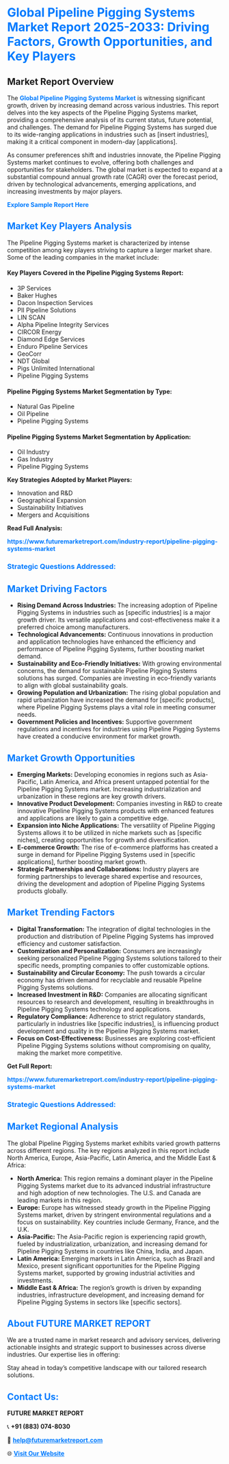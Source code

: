 <h1 style="color: #007BFF;">Global Pipeline Pigging Systems Market Report 2025-2033: Driving Factors, Growth Opportunities, and Key Players</h1>

<section id="overview">
<h2>Market Report Overview</h2>
<p>The <a href="https://www.futuremarketreport.com/industry-report/pipeline-pigging-systems-market" style="color: #007BFF; text-decoration: none;"><strong>Global Pipeline Pigging Systems Market</strong></a> is witnessing significant growth, driven by increasing demand across various industries. This report delves into the key aspects of the Pipeline Pigging Systems market, providing a comprehensive analysis of its current status, future potential, and challenges. The demand for Pipeline Pigging Systems has surged due to its wide-ranging applications in industries such as [insert industries], making it a critical component in modern-day [applications].</p>
<p>As consumer preferences shift and industries innovate, the Pipeline Pigging Systems market continues to evolve, offering both challenges and opportunities for stakeholders. The global market is expected to expand at a substantial compound annual growth rate (CAGR) over the forecast period, driven by technological advancements, emerging applications, and increasing investments by major players.</p>
</section>

<section id="overview">
<p><a href="https://www.futuremarketreport.com/request-sample/reportId=96844" style="color: #007BFF; text-decoration: none;"><strong>Explore Sample Report Here</strong></a></p>
</section>

<section id="key-players">
<h2 style="color: #007BFF;">Market Key Players Analysis</h2>
<p>The Pipeline Pigging Systems market is characterized by intense competition among key players striving to capture a larger market share. Some of the leading companies in the market include:</p>
<h4>Key Players Covered in the Pipeline Pigging Systems Report:</h4>
<ul><li>3P Services</li><li>Baker Hughes</li><li>Dacon Inspection Services</li><li>PII Pipeline Solutions</li><li>LIN SCAN</li><li>Alpha Pipeline Integrity Services</li><li>CIRCOR Energy</li><li>Diamond Edge Services</li><li>Enduro Pipeline Services</li><li>GeoCorr</li><li>NDT Global</li><li>Pigs Unlimited International</li><li>Pipeline Pigging Systems</li></ul>
<h4>Pipeline Pigging Systems Market Segmentation by Type:</h4>
<ul><li>Natural Gas Pipeline</li><li>Oil Pipeline</li><li>Pipeline Pigging Systems</li></ul>

<h4>Pipeline Pigging Systems Market Segmentation by Application:</h4>
<ul><li>Oil Industry</li><li>Gas Industry</li><li>Pipeline Pigging Systems</li></ul>
<p><strong>Key Strategies Adopted by Market Players:</strong></p>
<ul>
<li>Innovation and R&D</li>
<li>Geographical Expansion</li>
<li>Sustainability Initiatives</li>
<li>Mergers and Acquisitions</li>
</ul>
</section>

<section>
<p><strong>Read Full Analysis: </strong></p><a href="https://www.futuremarketreport.com/industry-report/pipeline-pigging-systems-market" style="color: #007BFF; text-decoration: none;"><strong>https://www.futuremarketreport.com/industry-report/pipeline-pigging-systems-market</strong></a>
<h3 style="color: #007BFF;">Strategic Questions Addressed:</h3>
</section>

<section id="driving-factors">
<h2 style="color: #007BFF;">Market Driving Factors</h2>
<ul>
<li><strong>Rising Demand Across Industries:</strong> The increasing adoption of Pipeline Pigging Systems in industries such as [specific industries] is a major growth driver. Its versatile applications and cost-effectiveness make it a preferred choice among manufacturers.</li>
<li><strong>Technological Advancements:</strong> Continuous innovations in production and application technologies have enhanced the efficiency and performance of Pipeline Pigging Systems, further boosting market demand.</li>
<li><strong>Sustainability and Eco-Friendly Initiatives:</strong> With growing environmental concerns, the demand for sustainable Pipeline Pigging Systems solutions has surged. Companies are investing in eco-friendly variants to align with global sustainability goals.</li>
<li><strong>Growing Population and Urbanization:</strong> The rising global population and rapid urbanization have increased the demand for [specific products], where Pipeline Pigging Systems plays a vital role in meeting consumer needs.</li>
<li><strong>Government Policies and Incentives:</strong> Supportive government regulations and incentives for industries using Pipeline Pigging Systems have created a conducive environment for market growth.</li>
</ul>
</section>

<section id="growth-opportunities">
<h2 style="color: #007BFF;">Market Growth Opportunities</h2>
<ul>
<li><strong>Emerging Markets:</strong> Developing economies in regions such as Asia-Pacific, Latin America, and Africa present untapped potential for the Pipeline Pigging Systems market. Increasing industrialization and urbanization in these regions are key growth drivers.</li>
<li><strong>Innovative Product Development:</strong> Companies investing in R&D to create innovative Pipeline Pigging Systems products with enhanced features and applications are likely to gain a competitive edge.</li>
<li><strong>Expansion into Niche Applications:</strong> The versatility of Pipeline Pigging Systems allows it to be utilized in niche markets such as [specific niches], creating opportunities for growth and diversification.</li>
<li><strong>E-commerce Growth:</strong> The rise of e-commerce platforms has created a surge in demand for Pipeline Pigging Systems used in [specific applications], further boosting market growth.</li>
<li><strong>Strategic Partnerships and Collaborations:</strong> Industry players are forming partnerships to leverage shared expertise and resources, driving the development and adoption of Pipeline Pigging Systems products globally.</li>
</ul>
</section>

<section id="trending-factors">
<h2 style="color: #007BFF;">Market Trending Factors</h2>
<ul>
<li><strong>Digital Transformation:</strong> The integration of digital technologies in the production and distribution of Pipeline Pigging Systems has improved efficiency and customer satisfaction.</li>
<li><strong>Customization and Personalization:</strong> Consumers are increasingly seeking personalized Pipeline Pigging Systems solutions tailored to their specific needs, prompting companies to offer customizable options.</li>
<li><strong>Sustainability and Circular Economy:</strong> The push towards a circular economy has driven demand for recyclable and reusable Pipeline Pigging Systems solutions.</li>
<li><strong>Increased Investment in R&D:</strong> Companies are allocating significant resources to research and development, resulting in breakthroughs in Pipeline Pigging Systems technology and applications.</li>
<li><strong>Regulatory Compliance:</strong> Adherence to strict regulatory standards, particularly in industries like [specific industries], is influencing product development and quality in the Pipeline Pigging Systems market.</li>
<li><strong>Focus on Cost-Effectiveness:</strong> Businesses are exploring cost-efficient Pipeline Pigging Systems solutions without compromising on quality, making the market more competitive.</li>
</ul>
</section>

<section>
<p><strong>Get Full Report: </strong></p><a href="https://www.futuremarketreport.com/industry-report/pipeline-pigging-systems-market" style="color: #007BFF; text-decoration: none;"><strong>https://www.futuremarketreport.com/industry-report/pipeline-pigging-systems-market</strong></a>
<h3 style="color: #007BFF;">Strategic Questions Addressed:</h3>
</section>


<section id="regional-analysis">
<h2 style="color: #007BFF;">Market Regional Analysis</h2>
<p>The global Pipeline Pigging Systems market exhibits varied growth patterns across different regions. The key regions analyzed in this report include North America, Europe, Asia-Pacific, Latin America, and the Middle East & Africa:</p>
<ul>
<li><strong>North America:</strong> This region remains a dominant player in the Pipeline Pigging Systems market due to its advanced industrial infrastructure and high adoption of new technologies. The U.S. and Canada are leading markets in this region.</li>
<li><strong>Europe:</strong> Europe has witnessed steady growth in the Pipeline Pigging Systems market, driven by stringent environmental regulations and a focus on sustainability. Key countries include Germany, France, and the U.K.</li>
<li><strong>Asia-Pacific:</strong> The Asia-Pacific region is experiencing rapid growth, fueled by industrialization, urbanization, and increasing demand for Pipeline Pigging Systems in countries like China, India, and Japan.</li>
<li><strong>Latin America:</strong> Emerging markets in Latin America, such as Brazil and Mexico, present significant opportunities for the Pipeline Pigging Systems market, supported by growing industrial activities and investments.</li>
<li><strong>Middle East & Africa:</strong> The region’s growth is driven by expanding industries, infrastructure development, and increasing demand for Pipeline Pigging Systems in sectors like [specific sectors].</li>
</ul>
</section>

<footer>
<h2 style="color: #007BFF;">About FUTURE MARKET REPORT</h2>
<p>We are a trusted name in market research and advisory services, delivering actionable insights and strategic support to businesses across diverse industries. Our expertise lies in offering:</p>

<p>Stay ahead in today’s competitive landscape with our tailored research solutions.</p>

<h2 style="color: #007BFF;">Contact Us:</h2>
<p><strong>FUTURE MARKET REPORT</strong></p>
<p>📞 <strong>+91 (883) 074-8030</strong></p>
<p>📧 <strong><a href="mailto:help@futuremarketreport.com" style="color: #007BFF;">help@futuremarketreport.com</a></strong></p>
<p>🌐 <strong><a href="https://www.futuremarketreport.com/" style="color: #007BFF;">Visit Our Website</a></strong></p>
</footer>